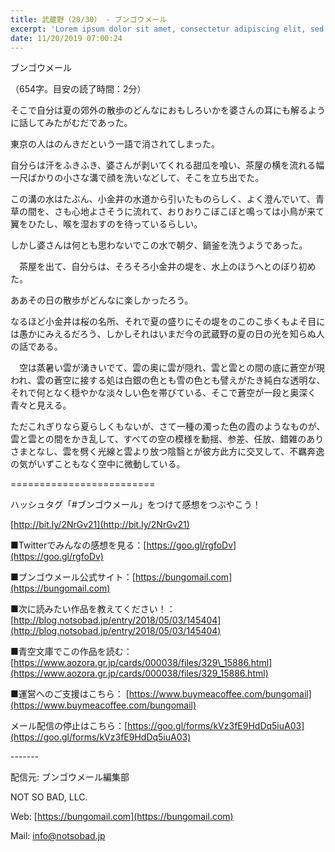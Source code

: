 ```yaml
---
title: 武蔵野（20/30） - ブンゴウメール
excerpt: 'Lorem ipsum dolor sit amet, consectetur adipiscing elit, sed do eiusmod tempor incididunt ut labore et dolore magna aliqua. Praesent elementum facilisis leo vel fringilla est ullamcorper eget. At imperdiet dui accumsan sit amet nulla facilisi morbi tempus.'
date: 11/20/2019 07:00:24
---
```


ブンゴウメール

（654字。目安の読了時間：2分）

そこで自分は夏の郊外の散歩のどんなにおもしろいかを婆さんの耳にも解るように話してみたがむだであった。

東京の人はのんきだという一語で消されてしまった。

自分らは汗をふきふき、婆さんが剥いてくれる甜瓜を喰い、茶屋の横を流れる幅一尺ばかりの小さな溝で顔を洗いなどして、そこを立ち出でた。

この溝の水はたぶん、小金井の水道から引いたものらしく、よく澄んでいて、青草の間を、さも心地よさそうに流れて、おりおりこぼこぼと鳴っては小鳥が来て翼をひたし、喉を湿おすのを待っているらしい。

しかし婆さんは何とも思わないでこの水で朝夕、鍋釜を洗うようであった。

　茶屋を出て、自分らは、そろそろ小金井の堤を、水上のほうへとのぼり初めた。

ああその日の散歩がどんなに楽しかったろう。

なるほど小金井は桜の名所、それで夏の盛りにその堤をのこのこ歩くもよそ目には愚かにみえるだろう、しかしそれはいまだ今の武蔵野の夏の日の光を知らぬ人の話である。

　空は蒸暑い雲が湧きいでて、雲の奥に雲が隠れ、雲と雲との間の底に蒼空が現われ、雲の蒼空に接する処は白銀の色とも雪の色とも譬えがたき純白な透明な、それで何となく穏やかな淡々しい色を帯びている、そこで蒼空が一段と奥深く青々と見える。

ただこれぎりなら夏らしくもないが、さて一種の濁った色の霞のようなものが、雲と雲との間をかき乱して、すべての空の模様を動揺、参差、任放、錯雑のありさまとなし、雲を劈く光線と雲より放つ陰翳とが彼方此方に交叉して、不羈奔逸の気がいずこともなく空中に微動している。

\=========================

ハッシュタグ「#ブンゴウメール」をつけて感想をつぶやこう！　

[http://bit.ly/2NrGv21](http://bit.ly/2NrGv21)

■Twitterでみんなの感想を見る：[https://goo.gl/rgfoDv](https://goo.gl/rgfoDv)

■ブンゴウメール公式サイト：[https://bungomail.com](https://bungomail.com)

■次に読みたい作品を教えてください！：[http://blog.notsobad.jp/entry/2018/05/03/145404](http://blog.notsobad.jp/entry/2018/05/03/145404)

■青空文庫でこの作品を読む：[https://www.aozora.gr.jp/cards/000038/files/329\_15886.html](https://www.aozora.gr.jp/cards/000038/files/329_15886.html)

■運営へのご支援はこちら： [https://www.buymeacoffee.com/bungomail](https://www.buymeacoffee.com/bungomail)

メール配信の停止はこちら：[https://goo.gl/forms/kVz3fE9HdDq5iuA03](https://goo.gl/forms/kVz3fE9HdDq5iuA03)

\-------

配信元: ブンゴウメール編集部

NOT SO BAD, LLC.

Web: [https://bungomail.com](https://bungomail.com)

Mail: info@notsobad.jp